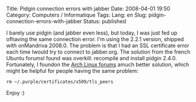 Title: Pidgin connection errors with jabber
Date: 2008-04-01 19:50
Category: Computers / Informatique
Tags:
Lang: en
Slug: pidgin-connection-errors-with-jabber
Status: published

I barely use pidgin (and jabber even less), but today, I was just fed up ofhaving the same connection error. I'm using the 2.2.1 version, shipped with onMandriva 2008.0. The problem is that I had an SSL certificate error each time Iwould try to connect to jabber.org. The solution from the french Ubuntu forumsI found was overkill: recompile and install pidgin 2.4.0. Fortunately, I foundon the [Arch Linux forums](http://bbs.archlinux.org/viewtopic.php?pid=319192) amuch better solution, which might be helpful for people having the same problem:

    rm ~/.purple/certificates/x509/tls_peers

Enjoy :)
